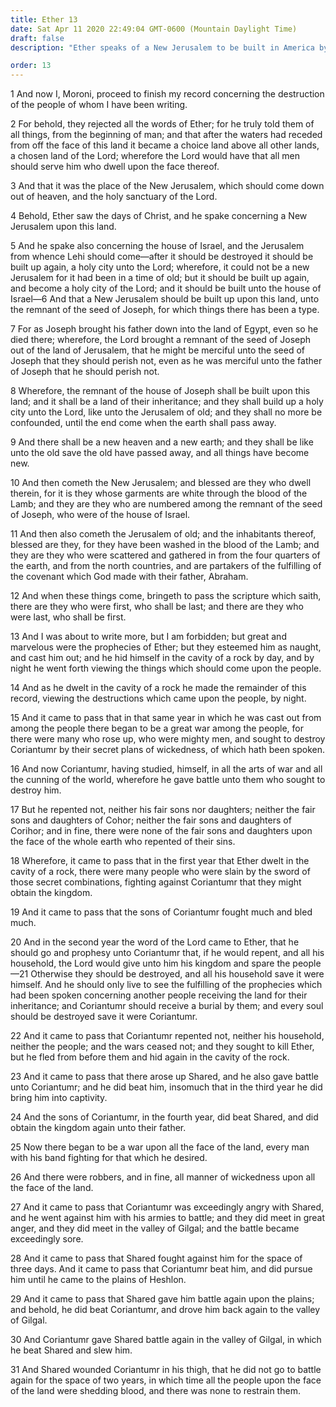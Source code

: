 ```yaml
---
title: Ether 13
date: Sat Apr 11 2020 22:49:04 GMT-0600 (Mountain Daylight Time)
draft: false
description: "Ether speaks of a New Jerusalem to be built in America by the seed of Joseph—He prophesies, is cast out, writes the Jaredite history, and foretells the destruction of the Jaredites—War rages over all the land."

order: 13
---
```

    
1 And now I, Moroni, proceed to finish my record concerning the destruction of the people of whom I have been writing.

2 For behold, they rejected all the words of Ether; for he truly told them of all things, from the beginning of man; and that after the waters had receded from off the face of this land it became a choice land above all other lands, a chosen land of the Lord; wherefore the Lord would have that all men should serve him who dwell upon the face thereof.

3 And that it was the place of the New Jerusalem, which should come down out of heaven, and the holy sanctuary of the Lord.

4 Behold, Ether saw the days of Christ, and he spake concerning a New Jerusalem upon this land.

5 And he spake also concerning the house of Israel, and the Jerusalem from whence Lehi should come—after it should be destroyed it should be built up again, a holy city unto the Lord; wherefore, it could not be a new Jerusalem for it had been in a time of old; but it should be built up again, and become a holy city of the Lord; and it should be built unto the house of Israel—6 And that a New Jerusalem should be built up upon this land, unto the remnant of the seed of Joseph, for which things there has been a type.

7 For as Joseph brought his father down into the land of Egypt, even so he died there; wherefore, the Lord brought a remnant of the seed of Joseph out of the land of Jerusalem, that he might be merciful unto the seed of Joseph that they should perish not, even as he was merciful unto the father of Joseph that he should perish not.

8 Wherefore, the remnant of the house of Joseph shall be built upon this land; and it shall be a land of their inheritance; and they shall build up a holy city unto the Lord, like unto the Jerusalem of old; and they shall no more be confounded, until the end come when the earth shall pass away.

9 And there shall be a new heaven and a new earth; and they shall be like unto the old save the old have passed away, and all things have become new.

10 And then cometh the New Jerusalem; and blessed are they who dwell therein, for it is they whose garments are white through the blood of the Lamb; and they are they who are numbered among the remnant of the seed of Joseph, who were of the house of Israel.

11 And then also cometh the Jerusalem of old; and the inhabitants thereof, blessed are they, for they have been washed in the blood of the Lamb; and they are they who were scattered and gathered in from the four quarters of the earth, and from the north countries, and are partakers of the fulfilling of the covenant which God made with their father, Abraham.

12 And when these things come, bringeth to pass the scripture which saith, there are they who were first, who shall be last; and there are they who were last, who shall be first.

13 And I was about to write more, but I am forbidden; but great and marvelous were the prophecies of Ether; but they esteemed him as naught, and cast him out; and he hid himself in the cavity of a rock by day, and by night he went forth viewing the things which should come upon the people.

14 And as he dwelt in the cavity of a rock he made the remainder of this record, viewing the destructions which came upon the people, by night.

15 And it came to pass that in that same year in which he was cast out from among the people there began to be a great war among the people, for there were many who rose up, who were mighty men, and sought to destroy Coriantumr by their secret plans of wickedness, of which hath been spoken.

16 And now Coriantumr, having studied, himself, in all the arts of war and all the cunning of the world, wherefore he gave battle unto them who sought to destroy him.

17 But he repented not, neither his fair sons nor daughters; neither the fair sons and daughters of Cohor; neither the fair sons and daughters of Corihor; and in fine, there were none of the fair sons and daughters upon the face of the whole earth who repented of their sins.

18 Wherefore, it came to pass that in the first year that Ether dwelt in the cavity of a rock, there were many people who were slain by the sword of those secret combinations, fighting against Coriantumr that they might obtain the kingdom.

19 And it came to pass that the sons of Coriantumr fought much and bled much.

20 And in the second year the word of the Lord came to Ether, that he should go and prophesy unto Coriantumr that, if he would repent, and all his household, the Lord would give unto him his kingdom and spare the people—21 Otherwise they should be destroyed, and all his household save it were himself. And he should only live to see the fulfilling of the prophecies which had been spoken concerning another people receiving the land for their inheritance; and Coriantumr should receive a burial by them; and every soul should be destroyed save it were Coriantumr.

22 And it came to pass that Coriantumr repented not, neither his household, neither the people; and the wars ceased not; and they sought to kill Ether, but he fled from before them and hid again in the cavity of the rock.

23 And it came to pass that there arose up Shared, and he also gave battle unto Coriantumr; and he did beat him, insomuch that in the third year he did bring him into captivity.

24 And the sons of Coriantumr, in the fourth year, did beat Shared, and did obtain the kingdom again unto their father.

25 Now there began to be a war upon all the face of the land, every man with his band fighting for that which he desired.

26 And there were robbers, and in fine, all manner of wickedness upon all the face of the land.

27 And it came to pass that Coriantumr was exceedingly angry with Shared, and he went against him with his armies to battle; and they did meet in great anger, and they did meet in the valley of Gilgal; and the battle became exceedingly sore.

28 And it came to pass that Shared fought against him for the space of three days. And it came to pass that Coriantumr beat him, and did pursue him until he came to the plains of Heshlon.

29 And it came to pass that Shared gave him battle again upon the plains; and behold, he did beat Coriantumr, and drove him back again to the valley of Gilgal.

30 And Coriantumr gave Shared battle again in the valley of Gilgal, in which he beat Shared and slew him.

31 And Shared wounded Coriantumr in his thigh, that he did not go to battle again for the space of two years, in which time all the people upon the face of the land were shedding blood, and there was none to restrain them.
